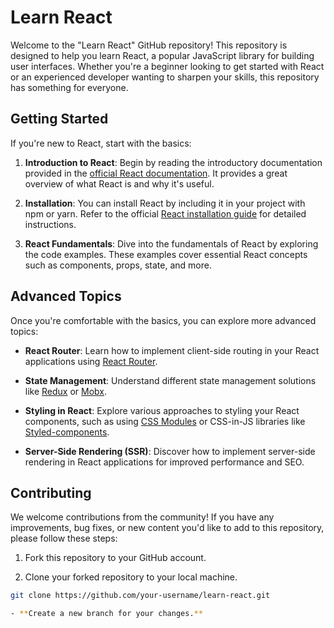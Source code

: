 # Learn React

Welcome to the "Learn React" GitHub repository! This repository is designed to help you learn React, a popular JavaScript library for building user interfaces. Whether you're a beginner looking to get started with React or an experienced developer wanting to sharpen your skills, this repository has something for everyone.

## Getting Started

If you're new to React, start with the basics:

1. **Introduction to React**: Begin by reading the introductory documentation provided in the [official React documentation](https://reactjs.org/docs/getting-started.html). It provides a great overview of what React is and why it's useful.

2. **Installation**: You can install React by including it in your project with npm or yarn. Refer to the official [React installation guide](https://reactjs.org/docs/add-react-to-a-website.html) for detailed instructions.

3. **React Fundamentals**: Dive into the fundamentals of React by exploring the code examples. These examples cover essential React concepts such as components, props, state, and more.

## Advanced Topics

Once you're comfortable with the basics, you can explore more advanced topics:

- **React Router**: Learn how to implement client-side routing in your React applications using [React Router](https://reactrouter.com/).

- **State Management**: Understand different state management solutions like [Redux](https://redux.js.org/) or [Mobx](https://mobx.js.org/).

- **Styling in React**: Explore various approaches to styling your React components, such as using [CSS Modules](https://github.com/css-modules/css-modules) or CSS-in-JS libraries like [Styled-components](https://styled-components.com/).

- **Server-Side Rendering (SSR)**: Discover how to implement server-side rendering in React applications for improved performance and SEO.

## Contributing

We welcome contributions from the community! If you have any improvements, bug fixes, or new content you'd like to add to this repository, please follow these steps:

1. Fork this repository to your GitHub account.

2. Clone your forked repository to your local machine.

```bash
git clone https://github.com/your-username/learn-react.git

- **Create a new branch for your changes.**

